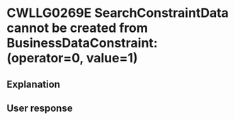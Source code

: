 # CWLLG0269E SearchConstraintData cannot be created from BusinessDataConstraint: (operator=0, value=1)

## Explanation

## User response